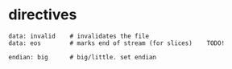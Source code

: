 # directives


    data: invalid    # invalidates the file
    data: eos        # marks end of stream (for slices)    TODO!

    endian: big      # big/little. set endian
